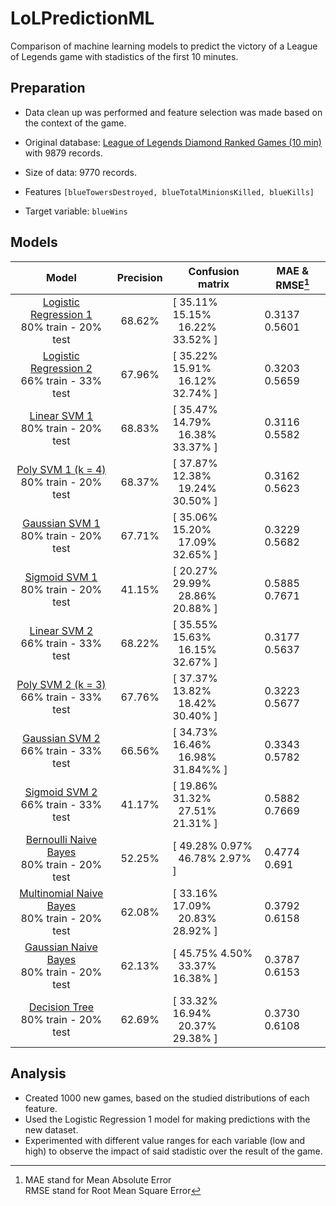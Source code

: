 # LoLPredictionML
Comparison of machine learning models to predict the victory of a League of Legends game with stadistics of the first 10 minutes.

## Preparation

* Data clean up was performed and feature selection was made based on the context of the game.

* Original database: [League of Legends Diamond Ranked Games (10 min)](https://www.kaggle.com/datasets/bobbyscience/league-of-legends-diamond-ranked-games-10-min) with 9879 records.

* Size of data: 9770 records.

* Features  `[blueTowersDestroyed, blueTotalMinionsKilled, blueKills]` 

* Target variable: `blueWins`

## Models

| Model | Precision | Confusion matrix | MAE & RMSE[^1] |
| :---: | :-------: | ---------------- | ---------- |
| [Logistic Regression 1](/Regresión_Logistica.ipynb)<br/> 80% train - 20% test | 68.62% | [ 35.11%  15.15%<br/>&nbsp; 16.22%  33.52% ] | 0.3137 <br> 0.5601 |
| [Logistic Regression 2](/Regresión_Logistica.ipynb)<br/> 66% train - 33% test | 67.96% | [ 35.22%  15.91%<br/>&nbsp; 16.12%  32.74% ] | 0.3203 <br> 0.5659 |
| [Linear SVM 1](/SVM.ipynb)<br/> 80% train - 20% test | 68.83% | [ 35.47%  14.79%<br/>&nbsp; 16.38%  33.37% ] | 0.3116 <br> 0.5582 |
| [Poly SVM 1 (k = 4)](/SVM.ipynb)<br/> 80% train - 20% test | 68.37% | [ 37.87%  12.38%<br/>&nbsp; 19.24%  30.50% ] | 0.3162 <br> 0.5623 |
| [Gaussian SVM 1](/SVM.ipynb)<br/> 80% train - 20% test | 67.71% | [ 35.06%  15.20%<br/>&nbsp; 17.09%  32.65% ] | 0.3229 <br> 0.5682 |
| [Sigmoid SVM 1](/SVM.ipynb)<br/> 80% train - 20% test | 41.15% | [ 20.27%  29.99%<br/>&nbsp; 28.86%  20.88% ] | 0.5885 <br> 0.7671 |
| [Linear SVM 2](/SVM.ipynb)<br/> 66% train - 33% test | 68.22% | [ 35.55%  15.63%<br/>&nbsp; 16.15%  32.67% ] | 0.3177 <br> 0.5637 |
| [Poly SVM 2 (k = 3)](/SVM.ipynb)<br/> 66% train - 33% test | 67.76% | [ 37.37%  13.82%<br/>&nbsp; 18.42%  30.40% ] | 0.3223 <br> 0.5677 |
| [Gaussian SVM 2](/SVM.ipynb)<br/> 66% train - 33% test | 66.56% | [ 34.73%  16.46%<br/>&nbsp; 16.98%  31.84%% ] | 0.3343 <br> 0.5782 |
| [Sigmoid SVM 2](/SVM.ipynb)<br/> 66% train - 33% test | 41.17% | [ 19.86%  31.32%<br/>&nbsp; 27.51%  21.31% ] | 0.5882 <br> 0.7669 |
| [Bernoulli Naive Bayes](/Naive_Bayes_%26_Decision_Tree_.ipynb)<br/> 80% train - 20% test | 52.25% | [ 49.28%  0.97%<br/>&nbsp; 46.78%  2.97% ] | 0.4774 <br> 0.691 |
| [Multinomial Naive Bayes](/Naive_Bayes_%26_Decision_Tree_.ipynb)<br/> 80% train - 20% test | 62.08% | [ 33.16%  17.09%<br/>&nbsp; 20.83%  28.92% ] | 0.3792 <br> 0.6158 |
| [Gaussian Naive Bayes](/Naive_Bayes_%26_Decision_Tree_.ipynb)<br/> 80% train - 20% test | 62.13% | [ 45.75%  4.50%<br/>&nbsp; 33.37%  16.38% ] | 0.3787 <br> 0.6153 |
| [Decision Tree](/Naive_Bayes_%26_Decision_Tree_.ipynb)<br/> 80% train - 20% test | 62.69% | [ 33.32% 16.94%<br/>&nbsp; 20.37% 29.38% ] | 0.3730 <br> 0.6108 |

## Analysis

* Created 1000 new games, based on the studied distributions of each feature.
* Used the Logistic Regression 1 model for making predictions with the new dataset.
* Experimented with different value ranges for each variable (low and high) to observe the impact of said stadistic over the result of the game.

[^1]:  MAE stand for Mean Absolute Error <br/> RMSE stand for Root Mean Square Error
	
